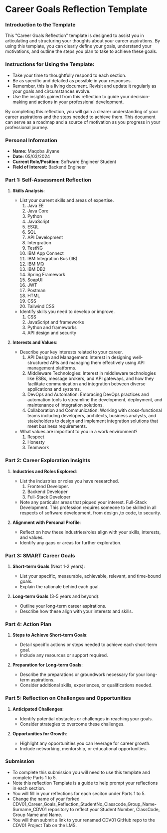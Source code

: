 
# Career Goals Reflection Template

### Introduction to the Template

This "Career Goals Reflection" template is designed to assist you in articulating and structuring your thoughts about your career aspirations. By using this template, you can clearly define your goals, understand your motivations, and outline the steps you plan to take to achieve these goals.

### Instructions for Using the Template:

- Take your time to thoughtfully respond to each section.
- Be as specific and detailed as possible in your responses.
- Remember, this is a living document. Revisit and update it regularly as your goals and circumstances evolve.
- Use the insights gained from this reflection to guide your decision-making and actions in your professional development.

By completing this reflection, you will gain a clearer understanding of your career aspirations and the steps needed to achieve them. This document can serve as a roadmap and a source of motivation as you progress in your professional journey.

### Personal Information

- **Name:** Maqoba Jiyane
- **Date:** 05/03/2024
- **Current Role/Position:** Software Engineer Student
- **Field of Interest:** Backend Engineer

### Part 1: Self-Assessment Reflection

1. **Skills Analysis**:
    
    - List your current skills and areas of expertise.
        1. Java EE
        2. Java Core
        3. Python
        4. JavaScript
        5. ESQL
        6. SQL
        7. API Development
        8. Intergration
        9. TestNG
        10. IBM App Connect
        11. IBM Integration Bus (IIB)
        12. IBM MQ
        13. IBM DB2
        14. Spring Framework
        15. SoapUI
        16. JWT
        17. Postman
        18. HTML
        19. CSS
        20. Tailwind CSS
    - Identify skills you need to develop or improve.
        1. CSS
        2. JavaScript and frameworks
        3. Python and frameworks
        4. API design and security
2. **Interests and Values**:
    
    - Describe your key interests related to your career.
        1. API Design and Management: Interest in designing well-structured APIs and managing them effectively using API management platforms.
        2. Middleware Technologies: Interest in middleware technologies like ESBs, message brokers, and API gateways, and how they facilitate communication and integration between diverse applications and systems.
        3. DevOps and Automation: Embracing DevOps practices and automation tools to streamline the development, deployment, and maintenance of integration solutions.
        4. Collaboration and Communication: Working with cross-functional teams including developers, architects, business analysts, and stakeholders to design and implement integration solutions that meet business requirements.
    - What values are important to you in a work environment?
        1. Respect
        2. Honesty
        3. Teamwork

### Part 2: Career Exploration Insights

1. **Industries and Roles Explored**:
    
    - List the industries or roles you have researched.
        1. Frontend Developer.
        2. Backend Developer
        3. Full-Stack Developer
    - Note any particular areas that piqued your interest.
        Full-Stack Development. This profession requires someone to be skilled in all respects of software development, from design ,to code, to security.
2. **Alignment with Personal Profile**:
    
    - Reflect on how these industries/roles align with your skills, interests, and values.
    - Identify any gaps or areas for further exploration.

### Part 3: SMART Career Goals

1. **Short-term Goals** (Next 1-2 years):
    
    - List your specific, measurable, achievable, relevant, and time-bound goals.
    - Explain the rationale behind each goal.
2. **Long-term Goals** (3-5 years and beyond):
    
    - Outline your long-term career aspirations.
    - Describe how these align with your interests and skills.

### Part 4: Action Plan

1. **Steps to Achieve Short-term Goals**:
    
    - Detail specific actions or steps needed to achieve each short-term goal.
    - Include any resources or support required.
2. **Preparation for Long-term Goals**:
    
    - Describe the preparations or groundwork necessary for your long-term aspirations.
    - Consider additional skills, experiences, or qualifications needed.

### Part 5: Reflection on Challenges and Opportunities

1. **Anticipated Challenges**:
    
    - Identify potential obstacles or challenges in reaching your goals.
    - Consider strategies to overcome these challenges.
2. **Opportunities for Growth**:
    
    - Highlight any opportunities you can leverage for career growth.
    - Include networking, mentorship, or educational opportunities.

### Submission

- To complete this submission you will need to use this template and complete Parts 1 to 5.
- Note this reflection Template is a guide to help prompt your reflections in each section.
- You will fill in your reflections for each seciton under Parts 1 to 5.
- Change the name of your forked CDV01_Career_Goals_Reflection_StudentNo_Classcode_Group_Name-Surname_CDV01 repository to reflect your Student Number, ClassCode, Group Name and Name.
- You will then submit a link to your renamed CDV01 GitHub repo to the CDV01 Project Tab on the LMS.


